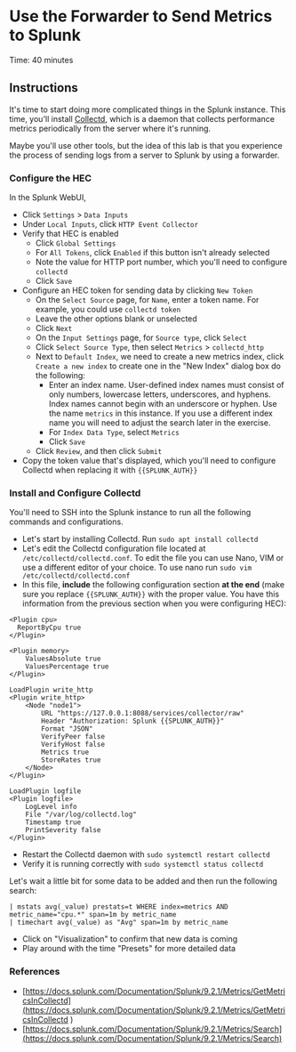 # Use the Forwarder to Send Metrics to Splunk
Time: 40 minutes

## Instructions
It's time to start doing more complicated things in the Splunk instance. This time, you'll install [Collectd](https://collectd.org/), which is a daemon that collects performance metrics periodically from the server where it's running.

Maybe you'll use other tools, but the idea of this lab is that you experience the process of sending logs from a server to Splunk by using a forwarder.

### Configure the HEC
In the Splunk WebUI,

- Click `Settings` > `Data Inputs`
- Under `Local Inputs`, click `HTTP Event Collector`
- Verify that HEC is enabled
    - Click `Global Settings`
    - For `All Tokens`, click `Enabled` if this button isn't already selected
    - Note the value for HTTP port number, which you'll need to configure `collectd`
    - Click `Save`
- Configure an HEC token for sending data by clicking `New Token`
    - On the `Select Source` page, for `Name`, enter a token name. For example, you could use `collectd token`
    - Leave the other options blank or unselected
    - Click `Next`
    - On the `Input Settings` page, for `Source type`, click `Select`
    - Click `Select Source Type`, then select `Metrics` > `collectd_http`
    - Next to `Default Index`, we need to create a new metrics index, click `Create a new index` to create one in the "New Index" dialog box do the following:
        - Enter an index name. User-defined index names must consist of only numbers, lowercase letters, underscores, and hyphens.  Index names cannot begin with an underscore or hyphen.  Use the name `metrics` in this instance.  If you use a different index name you will need to adjust the search later in the exercise.
        - For `Index Data Type`, select `Metrics`
        - Click `Save`
    - Click `Review`, and then click `Submit`
- Copy the token value that's displayed, which you'll need to configure Collectd when replacing it with `{{SPLUNK_AUTH}}`

### Install and Configure Collectd
You'll need to SSH into the Splunk instance to run all the following commands and configurations.

- Let's start by installing Collectd. Run `sudo apt install collectd`
- Let's edit the Collectd configuration file located at `/etc/collectd/collectd.conf`. To edit the file you can use Nano, VIM or use a different editor of your choice. To use nano run `sudo vim /etc/collectd/collectd.conf`
- In this file, **include** the following configuration section **at the end** (make sure you replace `{{SPLUNK_AUTH}}` with the proper value. You have this information from the previous section when you were configuring HEC):

```
<Plugin cpu>
  ReportByCpu true
</Plugin>

<Plugin memory>
    ValuesAbsolute true
    ValuesPercentage true
</Plugin>

LoadPlugin write_http
<Plugin write_http>
    <Node "node1">
        URL "https://127.0.0.1:8088/services/collector/raw"
        Header "Authorization: Splunk {{SPLUNK_AUTH}}"
        Format "JSON"
        VerifyPeer false
        VerifyHost false
        Metrics true
        StoreRates true
    </Node>
</Plugin>

LoadPlugin logfile
<Plugin logfile>
    LogLevel info
    File "/var/log/collectd.log"
    Timestamp true
    PrintSeverity false
</Plugin>
```
- Restart the Collectd daemon with `sudo systemctl restart collectd`
- Verify it is running correctly with `sudo systemctl status collectd`

Let's wait a little bit for some data to be added and then run the following search:

```
| mstats avg(_value) prestats=t WHERE index=metrics AND metric_name="cpu.*" span=1m by metric_name
| timechart avg(_value) as "Avg" span=1m by metric_name
```

- Click on "Visualization" to confirm that new data is coming
- Play around with the time "Presets" for more detailed data

### References
- [https://docs.splunk.com/Documentation/Splunk/9.2.1/Metrics/GetMetricsInCollectd](https://docs.splunk.com/Documentation/Splunk/9.2.1/Metrics/GetMetricsInCollectd
)
- [https://docs.splunk.com/Documentation/Splunk/9.2.1/Metrics/Search](https://docs.splunk.com/Documentation/Splunk/9.2.1/Metrics/Search)
